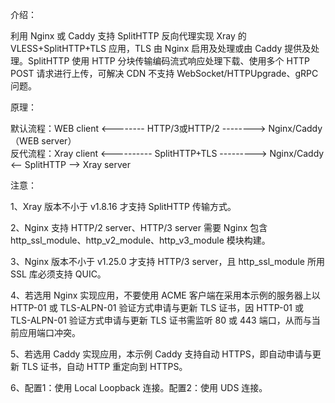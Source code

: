 介绍：

利用 Nginx 或 Caddy 支持 SplitHTTP 反向代理实现 Xray 的 VLESS+SplitHTTP+TLS 应用，TLS 由 Nginx 启用及处理或由 Caddy 提供及处理。SplitHTTP 使用 HTTP 分块传输编码流式响应处理下载、使用多个 HTTP POST 请求进行上传，可解决 CDN 不支持 WebSocket/HTTPUpgrade、gRPC 问题。

原理：

默认流程：WEB client <-------- HTTP/3或HTTP/2 --------> Nginx/Caddy（WEB server）  
反代流程：Xray client <---------- SplitHTTP+TLS ---------> Nginx/Caddy <-- SplitHTTP --> Xray server

注意：

1、Xray 版本不小于 v1.8.16 才支持 SplitHTTP 传输方式。

2、Nginx 支持 HTTP/2 server、HTTP/3 server 需要 Nginx 包含 http_ssl_module、http_v2_module、http_v3_module 模块构建。

3、Nginx 版本不小于 v1.25.0 才支持 HTTP/3 server，且 http_ssl_module 所用 SSL 库必须支持 QUIC。

4、若选用 Nginx 实现应用，不要使用 ACME 客户端在采用本示例的服务器上以 HTTP-01 或 TLS-ALPN-01 验证方式申请与更新 TLS 证书，因 HTTP-01 或 TLS-ALPN-01 验证方式申请与更新 TLS 证书需监听 80 或 443 端口，从而与当前应用端口冲突。

5、若选用 Caddy 实现应用，本示例 Caddy 支持自动 HTTPS，即自动申请与更新 TLS 证书，自动 HTTP 重定向到 HTTPS。

6、配置1：使用 Local Loopback 连接。配置2：使用 UDS 连接。
